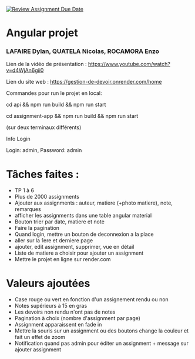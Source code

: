 [![Review Assignment Due Date](https://classroom.github.com/assets/deadline-readme-button-24ddc0f5d75046c5622901739e7c5dd533143b0c8e959d652212380cedb1ea36.svg)](https://classroom.github.com/a/6epMQcoo)
# Angular projet

### LAFAIRE Dylan, QUATELA Nicolas, ROCAMORA Enzo

Lien de la vidéo de présentation : https://www.youtube.com/watch?v=d4WjAn6gii0

Lien du site web : https://gestion-de-devoir.onrender.com/home

Commandes pour run le projet en local:

cd api && npm run build && npm run start 

cd assignment-app && npm run build && npm run start 

(sur deux terminaux différents)

Info Login

Login: admin, Password: admin


# Tâches faites : 
- TP 1 à 6
- Plus de 2000 assignments
- Ajouter aux assignments : auteur, matiere (+photo matiere), note, remarques
- afficher les assignments dans une table angular material
- Bouton trier par date, matiere et note
- Faire la pagination
- Quand login, mettre un bouton de deconnexion a la place
- aller sur la 1ere et derniere page 
- ajouter, edit assignment, supprimer, vue en détail
- Liste de matiere a choisir pour ajouter un assignment
- Mettre le projet en ligne sur render.com



# Valeurs ajoutées
- Case rouge ou vert en fonction d'un assignement rendu ou non
- Notes supérieurs à 15 en gras
- Les devoirs non rendu n'ont pas de notes
- Pagination à choix (nombre d'assignment par page)
- Assignment apparaissent en fade in 
- Mettre la souris sur un assignment ou des boutons change la couleur et fait un effet de zoom
- Notification quand pas admin pour éditer un assignment + message sur ajouter assignment
